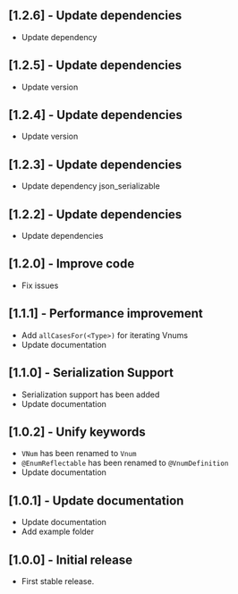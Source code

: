 ## [1.2.6] - Update dependencies
 * Update dependency

## [1.2.5] - Update dependencies
 * Update version

## [1.2.4] - Update dependencies
 * Update version

## [1.2.3] - Update dependencies
 * Update dependency json_serializable


## [1.2.2] - Update dependencies
 * Update dependencies

## [1.2.0] - Improve code
 * Fix issues

## [1.1.1] - Performance improvement
 * Add ```allCasesFor(<Type>)``` for iterating Vnums
 * Update documentation

## [1.1.0] - Serialization Support
 * Serialization support has been added
 * Update documentation

## [1.0.2] - Unify keywords
 * ```VNum``` has been renamed to ```Vnum```
 * ```@EnumReflectable``` has been renamed to ```@VnumDefinition```
 * Update documentation
## [1.0.1] - Update documentation
 * Update documentation
 * Add example folder
## [1.0.0] - Initial release

* First stable release.
